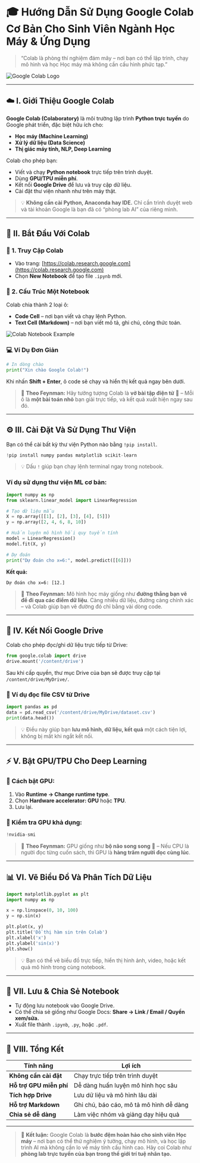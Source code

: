 # 🎓 Hướng Dẫn Sử Dụng Google Colab Cơ Bản Cho Sinh Viên Ngành Học Máy & Ứng Dụng

> “Colab là phòng thí nghiệm đám mây – nơi bạn có thể lập trình, chạy mô hình và học Học máy mà không cần cấu hình phức tạp.”

![Google Colab Logo](https://colab.research.google.com/img/colab_favicon_256px.png)

---

## ☁️ I. Giới Thiệu Google Colab

**Google Colab (Colaboratory)** là môi trường lập trình **Python trực tuyến** do Google phát triển, đặc biệt hữu ích cho:

* **Học máy (Machine Learning)**
* **Xử lý dữ liệu (Data Science)**
* **Thị giác máy tính, NLP, Deep Learning**

Colab cho phép bạn:

* Viết và chạy **Python notebook** trực tiếp trên trình duyệt.
* Dùng **GPU/TPU miễn phí**.
* Kết nối **Google Drive** để lưu và truy cập dữ liệu.
* Cài đặt thư viện nhanh như trên máy thật.

> 💡 **Không cần cài Python, Anaconda hay IDE.**
> Chỉ cần trình duyệt web và tài khoản Google là bạn đã có “phòng lab AI” của riêng mình.

---

## 🧭 II. Bắt Đầu Với Colab

### 🔹 1. Truy Cập Colab

* Vào trang: [https://colab.research.google.com](https://colab.research.google.com)
* Chọn **New Notebook** để tạo file `.ipynb` mới.

### 🔹 2. Cấu Trúc Một Notebook

Colab chia thành 2 loại ô:

* **Code Cell** – nơi bạn viết và chạy lệnh Python.
* **Text Cell (Markdown)** – nơi bạn viết mô tả, ghi chú, công thức toán.

![Colab Notebook Example](https://miro.medium.com/v2/resize\:fit:1200/1*tvpytDMHfE2WzLgJZp6fGQ.png)

### 💻 Ví Dụ Đơn Giản

```python
# In dòng chào
print("Xin chào Google Colab!")
```

Khi nhấn **Shift + Enter**, ô code sẽ chạy và hiển thị kết quả ngay bên dưới.

> 🧠 **Theo Feynman:**
> Hãy tưởng tượng Colab là **vở bài tập điện tử** 📘 –
> Mỗi ô là **một bài toán nhỏ** bạn giải trực tiếp, và kết quả xuất hiện ngay sau đó.

---

## ⚙️ III. Cài Đặt Và Sử Dụng Thư Viện

Bạn có thể cài bất kỳ thư viện Python nào bằng `!pip install`.

```python
!pip install numpy pandas matplotlib scikit-learn
```

> 💡 Dấu `!` giúp bạn chạy lệnh terminal ngay trong notebook.

### Ví dụ sử dụng thư viện ML cơ bản:

```python
import numpy as np
from sklearn.linear_model import LinearRegression

# Tạo dữ liệu mẫu
X = np.array([[1], [2], [3], [4], [5]])
y = np.array([2, 4, 6, 8, 10])

# Huấn luyện mô hình hồi quy tuyến tính
model = LinearRegression()
model.fit(X, y)

# Dự đoán
print("Dự đoán cho x=6:", model.predict([[6]]))
```

**Kết quả:**

```
Dự đoán cho x=6: [12.]
```

> 🧠 **Theo Feynman:**
> Mô hình học máy giống như **đường thẳng bạn vẽ để đi qua các điểm dữ liệu**.
> Càng nhiều dữ liệu, đường càng chính xác – và Colab giúp bạn vẽ đường đó chỉ bằng vài dòng code.

---

## 🔗 IV. Kết Nối Google Drive

Colab cho phép đọc/ghi dữ liệu trực tiếp từ Drive:

```python
from google.colab import drive
drive.mount('/content/drive')
```

Sau khi cấp quyền, thư mục Drive của bạn sẽ được truy cập tại `/content/drive/MyDrive/`.

### 📁 Ví dụ đọc file CSV từ Drive

```python
import pandas as pd
data = pd.read_csv('/content/drive/MyDrive/dataset.csv')
print(data.head())
```

> 💡 Điều này giúp bạn **lưu mô hình, dữ liệu, kết quả** một cách tiện lợi, không bị mất khi ngắt kết nối.

---

## ⚡ V. Bật GPU/TPU Cho Deep Learning

### 🔹 Cách bật GPU:

1. Vào **Runtime → Change runtime type**.
2. Chọn **Hardware accelerator: GPU** hoặc **TPU**.
3. Lưu lại.

### 🔹 Kiểm tra GPU khả dụng:

```python
!nvidia-smi
```

> 🧠 **Theo Feynman:**
> GPU giống như **bộ não song song** 🧠 –
> Nếu CPU là người đọc từng cuốn sách, thì GPU là **hàng trăm người đọc cùng lúc**.

---

## 📊 VI. Vẽ Biểu Đồ Và Phân Tích Dữ Liệu

```python
import matplotlib.pyplot as plt
import numpy as np

x = np.linspace(0, 10, 100)
y = np.sin(x)

plt.plot(x, y)
plt.title('Đồ thị hàm sin trên Colab')
plt.xlabel('x')
plt.ylabel('sin(x)')
plt.show()
```

> 💡 Bạn có thể vẽ biểu đồ trực tiếp, hiển thị hình ảnh, video, hoặc kết quả mô hình trong cùng notebook.

---

## 🧩 VII. Lưu & Chia Sẻ Notebook

* Tự động lưu notebook vào Google Drive.
* Có thể chia sẻ giống như Google Docs: **Share → Link / Email / Quyền xem/sửa.**
* Xuất file thành `.ipynb`, `.py`, hoặc `.pdf`.

---

## 🧭 VIII. Tổng Kết

| Tính năng               | Lợi ích                                 |
| ----------------------- | --------------------------------------- |
| **Không cần cài đặt**   | Chạy trực tiếp trên trình duyệt         |
| **Hỗ trợ GPU miễn phí** | Dễ dàng huấn luyện mô hình học sâu      |
| **Tích hợp Drive**      | Lưu dữ liệu và mô hình lâu dài          |
| **Hỗ trợ Markdown**     | Ghi chú, báo cáo, mô tả mô hình dễ dàng |
| **Chia sẻ dễ dàng**     | Làm việc nhóm và giảng dạy hiệu quả     |

---

> 💬 **Kết luận:**
> Google Colab là **bước đệm hoàn hảo cho sinh viên Học máy** – nơi bạn có thể thử nghiệm ý tưởng, chạy mô hình, và học lập trình AI mà không cần lo về máy tính cấu hình cao.
> Hãy coi Colab như **phòng lab trực tuyến của bạn trong thế giới trí tuệ nhân tạo.**
